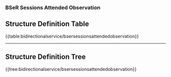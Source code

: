 ### **BSeR Sessions Attended Observation**

## Structure Definition Table

{{table:bidirectionalservice/bsersessionsattendedobservation}}

---
## Structure Definition Tree

{{tree:bidirectionalservice/bsersessionsattendedobservation}}
